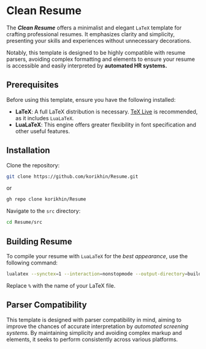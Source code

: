 # Clean Resume

The ***Clean Resume*** offers a minimalist and elegant `LaTeX` template for crafting professional resumes. It emphasizes clarity and simplicity, presenting your skills and experiences without unnecessary decorations.

Notably, this template is designed to be highly compatible with resume parsers, avoiding complex formatting and elements to ensure your resume is accessible and easily interpreted by **automated HR systems.**

## Prerequisites

Before using this template, ensure you have the following installed:

- **LaTeX**: A full LaTeX distribution is necessary. [TeX Live](https://tug.org/texlive/) is recommended, as it includes `LuaLaTeX`.
- **LuaLaTeX**: This engine offers greater flexibility in font specification and other useful features.

## Installation

Clone the repository:

```sh
git clone https://github.com/korikhin/Resume.git
```

or

```sh
gh repo clone korikhin/Resume
```

Navigate to the `src` directory:

```sh
cd Resume/src
```

## Building Resume

To compile your resume with `LuaLaTeX` for the _best appearance_, use the following command:

```sh
lualatex --synctex=1 --interaction=nonstopmode --output-directory=build %.tex
```

Replace `%` with the name of your LaTeX file.

## Parser Compatibility

This template is designed with parser compatibility in mind, aiming to improve the chances of accurate interpretation by *automated screening systems*. By maintaining simplicity and avoiding complex markup and elements, it seeks to perform consistently across various platforms.
